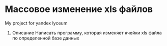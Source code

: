 # Массовое изменение xls файлов
My project for yandex lyceum 
1. Описание
   Написать программу, которая изменяет ячейки xls файла по определенной базе данных

